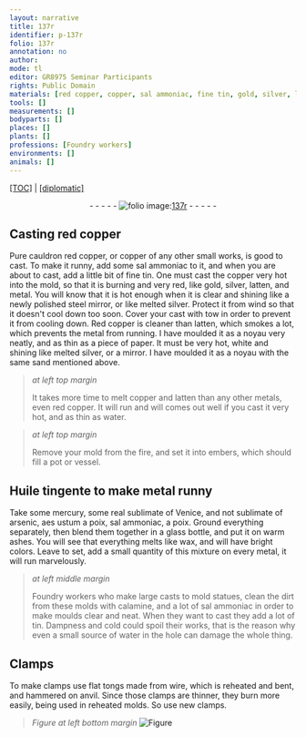 ```yaml
---
layout: narrative
title: 137r
identifier: p-137r
folio: 137r
annotation: no
author:
mode: tl
editor: GR8975 Seminar Participants
rights: Public Domain
materials: [red copper, copper, sal ammoniac, fine tin, gold, silver, latten, metal, steel mirror, melted silver, Red copper, paper, sand, water, Huile tingente, mercury, sublimate of Venice, sublimate of arsenic, aes ustum, glass, wax, calamine, tin]
tools: []
measurements: []
bodyparts: []
places: []
plants: []
professions: [Foundry workers]
environments: []
animals: []
---
```


<p><a href="{{ site.baseurl }}/translation/">[TOC]</a> | <a href="{{ site.baseurl }}/_texts/p-137r_tc.md/">[diplomatic]</a></p><div class="folio" align="center">- - - - - <a href="http://gallica.bnf.fr/ark:/12148/btv1b10500001g/f279.image" target="_blank"><img src="https://cu-mkp.github.io/2017-workshop-edition/assets/photo-icon.png" alt="folio image: " style="display:inline-block; margin-bottom:-3px;"/>137r</a> - - - - - </div>  
  

## Casting <span class="m">red copper</span>

 
Pure cauldron <span class="m">red copper</span>, or <span class="m">copper</span> of any other small works, is good to cast. To make it runny, add some <span class="m">sal ammoniac</span> to it, and when you are about to cast, add a little bit of <span class="m">fine tin</span>. One must cast the <span class="m">copper</span> very hot into the mold, so that it is burning and very red, like <span class="m">gold</span>, <span class="m">silver</span>, <span class="m">latten</span>, and <span class="m">metal</span>. You will know that it is hot enough when it is clear and shining like a newly polished <span class="m">steel mirror</span>, or like <span class="m">melted silver</span>. Protect it from wind so that it doesn't cool down too soon. Cover your cast with tow in order to prevent it from cooling down. <span class="m">Red copper</span> is cleaner than <span class="m">latten</span>, which smokes a lot, which prevents the metal from running. I have moulded it as a noyau very neatly, and as thin as a piece of <span class="m">paper</span>. It must be very hot, white and shining like melted <span class="m">silver</span>, or a mirror. I have moulded it as a noyau with the same <span class="m">sand</span> mentioned above.
 
> *at left top margin*
> 
> 
>   It takes more time to melt <span class="m">copper</span> and <span class="m">latten</span> than any other metals, even <span class="m">red copper</span>. It will run and will comes out well if you cast it very hot, and as thin as <span class="m">water</span>.
 
> *at left top margin*
> 
> 
>   Remove your mold from the fire, and set it into embers, which should fill a pot or vessel.
 
 
  

## <span class="m">Huile tingente</span> to make metal runny

 
Take some <span class="m">mercury</span>, some real <span class="m">sublimate of Venice</span>, and not <span class="m">sublimate of arsenic</span>, <span class="m">aes ustum</span> a poix, <span class="m">sal ammoniac</span>, a poix. Ground everything separately, then blend them together in a <span class="m">glass</span> bottle, and put it on warm ashes. You will see that everything melts like <span class="m">wax</span>, and will have bright colors. Leave to set, add a small quantity of this mixture on every metal, it will run marvelously.
 
> *at left middle margin*
> 
> 
>   <span class="pro">Foundry workers</span> who make large casts to mold statues, clean the dirt from these molds with <span class="m">calamine</span>, and a lot of <span class="m">sal ammoniac</span> in order to make moulds clear and neat. When they want to cast they add a lot of <span class="m">tin</span>. Dampness and cold could spoil their works, that is the reason why even a small source of <span class="m">water</span> in the hole can damage the whole thing.
 
 
  

## Clamps

 
To make clamps use flat tongs made from wire, which is reheated and bent, and hammered on anvil. Since those clamps are thinner, they burn more easily, being used in reheated molds. So use new clamps.
 
> *Figure*
> *at left bottom margin*
> <a href="https://drive.google.com/open?id=0B9-oNrvWdlO5aG5XMHdYTTYzbzA" target="_blank"><img src="https://cu-mkp.github.io/GR8975-edition/assets/photo-icon.png" alt="Figure" style="display:inline-block; margin-bottom:-3px;"/></a>
 
